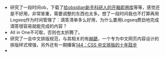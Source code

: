 - 研究了一段时间ob，下载了[给obsidian新手科研人的开箱即用库](https://www.bilibili.com/read/cv17004972/)等等，感觉还是不好用，非常笨重，需要调整的东西也太多。想了一段时间我也不打算再用Logseq作为时间管理了：滴答清单多么好用，为什么要用Logseq费劲地完成滴答很容易就能完成的内容？
- All in One不可取，否则也太折腾了。
- 研究了一会中文排版规范，与其相关的有[赫蹏](https://sivan.github.io/heti/)，一个专为中文网页内容设计的排版样式增强，另外还有一期播客[144：CSS 中文排版的十年跬步](https://podcasts.apple.com/ca/podcast/144-css-%E4%B8%AD%E6%96%87%E6%8E%92%E7%89%88%E7%9A%84%E5%8D%81%E5%B9%B4%E8%B7%AC%E6%AD%A5/id1041704528?i=1000507495262)
-